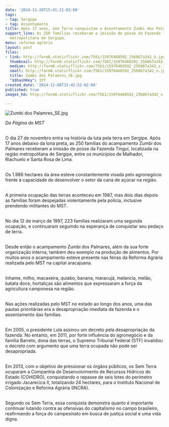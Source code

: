 ```yaml
---
date: '2014-11-28T15:41:21-02:00'
tags:
- tag: Sergipe
- tag: Assentamento
title: Após 17 anos, Sem Terra conquistam o Assentamento Zumbi dos Palmares
support_line: As 250 famílias receberam a imissão de posse da Fazenda Tinguí, na região
  metropolitana de Sergipe.
menu: reforma agrária
layout: post
files:
- link: http://farm8.staticflickr.com/7561/15976460592_256867a342_b.jpg
  thumbnail: http://farm8.staticflickr.com/7561/15976460592_256867a342_t.jpg
  medium: http://farm8.staticflickr.com/7561/15976460592_256867a342_z.jpg
  small: http://farm8.staticflickr.com/7561/15976460592_256867a342_n.jpg
  title: Zumbi dos Palamres_SE.jpg
  "$$hashKey": 1YY
created_date: '2014-12-08T15:42:52-02:00'
published: true
images_hd: http://farm8.staticflickr.com/7561/15976460592_256867a342_n.jpg

---
```

<p><img alt="Zumbi dos Palamres_SE.jpg" src="http://farm8.staticflickr.com/7561/15976460592_256867a342_b.jpg" /></p>

<p><em>Da P&aacute;gina do MST&nbsp;</em></p>

<p><br />
O dia 27 de novembro entra na hist&oacute;ria da luta pela terra em Sergipe. Ap&oacute;s 17 anos debaixo da lona preta, as 250 fam&iacute;lias do acampamento Zumbi dos Palmares receberam a imiss&atilde;o de posse da Fazenda Tingu&iacute;, localizada na regi&atilde;o metropolitana de Sergipe, entre os munic&iacute;pios de Malhador, Riachuelo e Santa Rosa de Lima.</p>

<p><br />
Os 1.986 hectares da &aacute;rea esteve constantemente visada pelo agroneg&oacute;cio frente &agrave; capacidade de desenvolver o setor da cana de a&ccedil;&uacute;car na regi&atilde;o.</p>

<p><br />
A primeira ocupa&ccedil;&atilde;o das terras aconteceu em 1987, mas dois dias depois as fam&iacute;lias foram despejadas violentamente pela pol&iacute;cia, inclusive prendendo militantes do MST.</p>

<p><br />
No dia 12 de mar&ccedil;o de 1997, 223 fam&iacute;lias realizaram uma segunda ocupa&ccedil;&atilde;o, e continuaram seguindo na esperan&ccedil;a de conquistar seu peda&ccedil;o de terra.</p>

<p><br />
Desde ent&atilde;o o acampamento Zumbi dos Palmares, al&eacute;m da sua forte organiza&ccedil;&atilde;o interna, tamb&eacute;m deu exemplo na produ&ccedil;&atilde;o de alimentos. Por muitos anos o acampamento esteve presente nas feiras da Reforma Agr&aacute;ria realizada pelo MST na capital aracajuana.</p>

<p><br />
Inhame, milho, macaxeira, quiabo, banana, maracuj&aacute;, melancia, mel&atilde;o, batata doce, hortali&ccedil;as s&atilde;o alimentos que expressaram a for&ccedil;a da agricultura camponesa na regi&atilde;o.</p>

<p><br />
Nas a&ccedil;&otilde;es realizadas pelo MST no estado ao longo dos anos, uma das pautas priorit&aacute;rias era a desapropria&ccedil;&atilde;o imediata da fazenda e o assentamento das fam&iacute;lias.</p>

<p><br />
Em 2005, o presidente Lula assinou um decreto pela desapropria&ccedil;&atilde;o da fazenda. No entanto, em 2011, por forte influ&ecirc;ncia do agroneg&oacute;cio e da fam&iacute;lia Barreto, dona das terras, o Supremo Tribunal Federal (STF) invalidou o decreto com argumento que uma terra ocupada n&atilde;o pode ser desapropriada.</p>

<p><br />
Em 2013, com o objetivo de pressionar os &oacute;rg&atilde;os p&uacute;blicos, os Sem Terra ocuparam a Companhia de Desenvolvimento de Recursos H&iacute;dricos do Estado (COHIDRO), conquistando o repasse de seis lotes do per&iacute;metro irrigado Jacarecica II, totalizando 24 hectares, para o Instituto Nacional de Coloniza&ccedil;&atilde;o e Reforma Agr&aacute;ria (INCRA).</p>

<p><br />
Segundo os Sem Terra, essa conquista demonstra quanto &eacute; importante continuar lutando contra as ofensivas do capitalismo no campo brasileiro, reafirmando a for&ccedil;a do campesinato em busca de justi&ccedil;a social e uma vida digna.</p>
